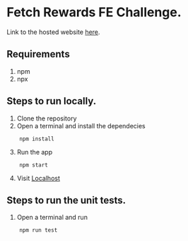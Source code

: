 # Fetch Rewards FE Challenge.

Link to the hosted website [here](https://effortless-nougat-ae4113.netlify.app/).

## Requirements

1. npm
2. npx

## Steps to run locally.

1. Clone the repository
2. Open a terminal and install the dependecies

```
    npm install
```

3. Run the app

```
    npm start
```

4. Visit [Localhost](http://localhost:3000)

## Steps to run the unit tests.

1. Open a terminal and run

```
    npm run test
```
